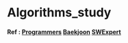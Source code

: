 # Algorithms_study

#### Ref : [Programmers](https://programmers.co.kr/) [Baekjoon](https://www.acmicpc.net/) [SWExpert](https://swexpertacademy.com/)
